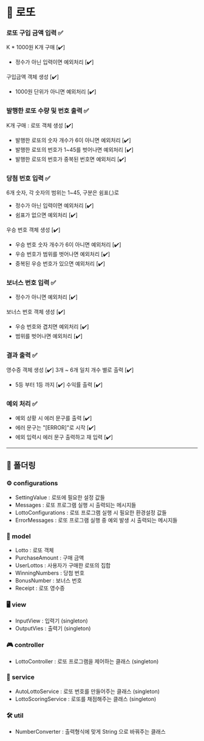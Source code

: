 # 💸 로또

### 로또 구입 금액 입력 ✅ 
K * 1000원  K개 구매 [✔️]
- 정수가 아닌 입력이면 예외처리 [✔️]

구입금액 객체 생성 [✔️]
- 1000원 단위가 아니면 예외처리 [✔️] 
### 발행한 로또 수량 및 번호 출력 ✅
K개 구매 : 
로또 객체 생성 [✔️]
- 발행한 로또의 숫자 개수가 6이 아니면 예외처리 [✔️]
- 발행한 로또의 번호가 1~45를 벗어나면 예외처리 [✔️]
- 발행한 로또의 번호가 중복된 번호면 예외처리 [✔️]
### 당첨 번호 입력 ✅
6개 숫자, 각 숫자의 범위는 1~45, 구분은 쉼표(,)로
  - 정수가 아닌 입력이면 예외처리 [✔️]
  - 쉼표가 없으면 예외처리 [✔️]

우승 번호 객체 생성 [✔️]
  - 우승 번호 숫자 개수가 6이 아니면 예외처리 [✔️]
  - 우승 번호가 범위를 벗어나면 예외처리 [✔️]
  - 중복된 우승 번호가 있으면 예외처리 [✔️]
### 보너스 번호 입력 ✅
- 정수가 아니면 예외처리 [✔️]

보너스 번호 객체 생성 [✔️]
- 우승 번호와 겹치면 예외처리 [✔️]
- 범위를 벗어나면 예외처리 [✔️]

### 결과 출력 ✅
영수증 객체 생성 [✔️]
3개 ~ 6개 일치 개수 별로 출력 [✔️]
- 5등 부터 1등 까지 [✔️]
수익률 출력 [✔️]

### 예외 처리 ✅
- 예외 상황 시 에러 문구를 출력 [✔️] 
- 에러 문구는 "[ERROR]"로 시작 [✔️]
- 에외 입력시 에러 문구 출력하고 재 입력 [✔️]


-----

## 📁 폴더링

### ⚙️ configurations
- SettingValue : 로또에 필요한 설정 값들
- Messages : 로또 프로그램 실행 시 출력되는 메시지들
- LottoConfigurations : 로또 프로그램 실행 시 필요한 환경설정 값들
- ErrorMessages : 로또 프로그램 실행 중 예외 발생 시 출력되는 메시지들

### 💾 model
- Lotto : 로또 객체
- PurchaseAmount : 구매 금액
- UserLottos : 사용자가 구매한 로또의 집합
- WinningNumbers : 당첨 번호
- BonusNumber : 보너스 번호
- Receipt : 로또 영수증

### 🖥️ view
- InputView : 입력기 (singleton)
- OutputVies : 출력기 (singleton)

### 🎮 controller
- LottoController : 로또 프로그램을 제어하는 클래스 (singleton)

### 🔑 service
- AutoLottoService : 로또 번호를 만들어주는 클래스 (singleton)
- LottoScoringService : 로또를 채점해주는 클래스 (singleton)

### 🛠️ util
- NumberConverter : 출력형식에 맞게 String 으로 바꿔주는 클래스


